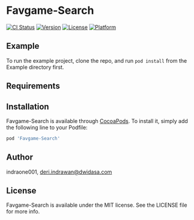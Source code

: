 # Favgame-Search

[![CI Status](https://img.shields.io/travis/indraone001/Favgame-Search.svg?style=flat)](https://travis-ci.org/indraone001/Favgame-Search)
[![Version](https://img.shields.io/cocoapods/v/Favgame-Search.svg?style=flat)](https://cocoapods.org/pods/Favgame-Search)
[![License](https://img.shields.io/cocoapods/l/Favgame-Search.svg?style=flat)](https://cocoapods.org/pods/Favgame-Search)
[![Platform](https://img.shields.io/cocoapods/p/Favgame-Search.svg?style=flat)](https://cocoapods.org/pods/Favgame-Search)

## Example

To run the example project, clone the repo, and run `pod install` from the Example directory first.

## Requirements

## Installation

Favgame-Search is available through [CocoaPods](https://cocoapods.org). To install
it, simply add the following line to your Podfile:

```ruby
pod 'Favgame-Search'
```

## Author

indraone001, deri.indrawan@dwidasa.com

## License

Favgame-Search is available under the MIT license. See the LICENSE file for more info.
